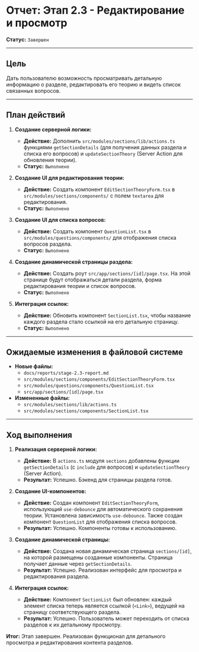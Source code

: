 # Отчет: Этап 2.3 - Редактирование и просмотр

**Статус:** `Завершен`

---

## Цель

Дать пользователю возможность просматривать детальную информацию о разделе, редактировать его теорию и видеть список связанных вопросов.

---

## План действий

1.  **Создание серверной логики:**
    - **Действие:** Дополнить `src/modules/sections/lib/actions.ts` функциями `getSectionDetails` (для получения данных раздела и списка его вопросов) и `updateSectionTheory` (Server Action для обновления теории).
    - **Статус:** `Выполнено`

2.  **Создание UI для редактирования теории:**
    - **Действие:** Создать компонент `EditSectionTheoryForm.tsx` в `src/modules/sections/components/` с полем `textarea` для редактирования.
    - **Статус:** `Выполнено`

3.  **Создание UI для списка вопросов:**
    - **Действие:** Создать компонент `QuestionList.tsx` в `src/modules/questions/components/` для отображения списка вопросов раздела.
    - **Статус:** `Выполнено`

4.  **Создание динамической страницы раздела:**
    - **Действие:** Создать роут `src/app/sections/[id]/page.tsx`. На этой странице будут отображаться детали раздела, форма редактирования теории и список вопросов.
    - **Статус:** `Выполнено`

5.  **Интеграция ссылок:**
    - **Действие:** Обновить компонент `SectionList.tsx`, чтобы название каждого раздела стало ссылкой на его детальную страницу.
    - **Статус:** `Выполнено`

---

## Ожидаемые изменения в файловой системе

- **Новые файлы:**
    - `docs/reports/stage-2.3-report.md`
    - `src/modules/sections/components/EditSectionTheoryForm.tsx`
    - `src/modules/questions/components/QuestionList.tsx`
    - `src/app/sections/[id]/page.tsx`
- **Измененные файлы:**
    - `src/modules/sections/lib/actions.ts`
    - `src/modules/sections/components/SectionList.tsx`

---

## Ход выполнения

1.  **Реализация серверной логики:**
    - **Действие:** В `actions.ts` модуля `sections` добавлены функции `getSectionDetails` (с `include` для вопросов) и `updateSectionTheory` (Server Action).
    - **Результат:** Успешно. Бэкенд для страницы раздела готов.

2.  **Создание UI-компонентов:**
    - **Действие:** Создан компонент `EditSectionTheoryForm`, использующий `use-debounce` для автоматического сохранения теории. Установлена зависимость `use-debounce`. Также создан компонент `QuestionList` для отображения списка вопросов.
    - **Результат:** Успешно. Компоненты готовы к использованию.

3.  **Создание динамической страницы:**
    - **Действие:** Создана новая динамическая страница `sections/[id]`, на которой размещены созданные компоненты. Страница получает данные через `getSectionDetails`.
    - **Результат:** Успешно. Реализован интерфейс для просмотра и редактирования раздела.

4.  **Интеграция ссылок:**
    - **Действие:** Компонент `SectionList` был обновлен: каждый элемент списка теперь является ссылкой (`<Link>`), ведущей на страницу соответствующего раздела.
    - **Результат:** Успешно. Пользователь может переходить от списка разделов к их детальному просмотру.

**Итог:** Этап завершен. Реализован функционал для детального просмотра и редактирования контента разделов.

